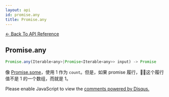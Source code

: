 ```yaml
---
layout: api
id: promise.any
title: Promise.any
---
```



[← Back To API Reference](/bluebird_cn/docs/api-reference.html)
<div class="api-code-section"><markdown>

## Promise.any

```js
Promise.any(Iterable<any>|Promise<Iterable<any>> input) -> Promise
```

像 [Promise.some](.)，使用 1 作为 `count`。但是，如果 promise 履行，这个履行值不是 1 的一个数组，而就是 1。

</markdown></div>

<div id="disqus_thread"></div>
<script type="text/javascript">
    var disqus_title = "Promise.any";
    var disqus_shortname = "bluebirdjs";
    var disqus_identifier = "disqus-id-promise.any";
    
    (function() {
        var dsq = document.createElement("script"); dsq.type = "text/javascript"; dsq.async = true;
        dsq.src = "//" + disqus_shortname + ".disqus.com/embed.js";
        (document.getElementsByTagName("head")[0] || document.getElementsByTagName("body")[0]).appendChild(dsq);
    })();
</script>
<noscript>Please enable JavaScript to view the <a href="https://disqus.com/?ref_noscript" rel="nofollow">comments powered by Disqus.</a></noscript>